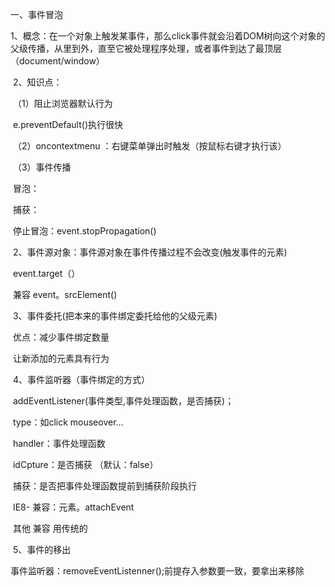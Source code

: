 一、事件冒泡

​	1、概念：在一个对象上触发某事件，那么click事件就会沿着DOM树向这个对象的父级传播，从里到外，直至它被处理程序处理，或者事件到达了最顶层（document/window） 

​	2、知识点：

​               （1）阻止浏览器默认行为

​		e.preventDefault()执行很快

​		（2）oncontextmenu  ：右键菜单弹出时触发（按鼠标右键才执行该）

​		（3）事件传播

​			冒泡：

​			捕获：	

​			停止冒泡：event.stopPropagation()

​	2、事件源对象：事件源对象在事件传播过程不会改变(触发事件的元素)

​		event.target（）

​		兼容 event。srcElement()

​	3、事件委托(把本来的事件绑定委托给他的父级元素)

​		优点：减少事件绑定数量

​			   让新添加的元素具有行为

​	4、事件监听器（事件绑定的方式）

​		addEventListener(事件类型,事件处理函数，是否捕获)；

​		type：如click  mouseover...

​		handler：事件处理函数

​		idCpture：是否捕获 （默认：false）

​		捕获：是否把事件处理函数提前到捕获阶段执行

​		IE8-  兼容：元素。attachEvent

​		其他  兼容 用传统的

​	5、事件的移出

​		事件监听器：removeEventListenner();前提存入参数要一致，要拿出来移除